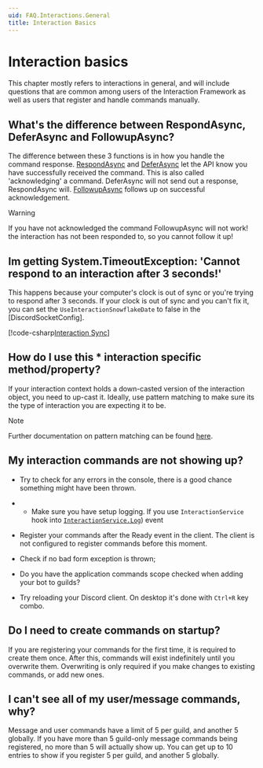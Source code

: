 ```yaml
---
uid: FAQ.Interactions.General
title: Interaction Basics
---
```


# Interaction basics

This chapter mostly refers to interactions in general,
and will include questions that are common among users of the Interaction Framework
as well as users that register and handle commands manually.

## What's the difference between RespondAsync, DeferAsync and FollowupAsync?

The difference between these 3 functions is in how you handle the command response.
[RespondAsync] and
[DeferAsync] let the API know you have successfully received the command. This is also called 'acknowledging' a command.
DeferAsync will not send out a response, RespondAsync will.
[FollowupAsync] follows up on successful acknowledgement.

> [!WARNING]
> If you have not acknowledged the command FollowupAsync will not work! the interaction has not been responded to, so you cannot follow it up!

[RespondAsync]: xref:Discord.IDiscordInteraction
[DeferAsync]: xref:Discord.IDiscordInteraction
[FollowUpAsync]: xref:Discord.IDiscordInteraction

## Im getting System.TimeoutException: 'Cannot respond to an interaction after 3 seconds!'

This happens because your computer's clock is out of sync or you're trying to respond after 3 seconds.
If your clock is out of sync and you can't fix it, you can set the `UseInteractionSnowflakeDate` to false in the [DiscordSocketConfig].

[!code-csharp[Interaction Sync](samples/interactionsyncing.cs)]

[DiscordClientConfig]: xref:Discord.WebSocket.DiscordSocketConfig

## How do I use this * interaction specific method/property?

If your interaction context holds a down-casted version of the interaction object, you need to up-cast it.
Ideally, use pattern matching to make sure its the type of interaction you are expecting it to be.

> [!NOTE]
> Further documentation on pattern matching can be found [here](xref:Guides.Entities.Casting).

## My interaction commands are not showing up?

- Try to check for any errors in the console, there is a good chance something might have been thrown.
- - Make sure you have setup logging. If you use `InteractionService` hook into [`InteractionService.Log`]) event

- Register your commands after the Ready event in the client. The client is not configured to register commands before this moment.

- Check if no bad form exception is thrown;

- Do you have the application commands scope checked when adding your bot to guilds?

- Try reloading your Discord client. On desktop it's done with `Ctrl+R` key combo.

## Do I need to create commands on startup?

If you are registering your commands for the first time, it is required to create them once.
After this, commands will exist indefinitely until you overwrite them.
Overwriting is only required if you make changes to existing commands, or add new ones.

## I can't see all of my user/message commands, why?

Message and user commands have a limit of 5 per guild, and another 5 globally.
If you have more than 5 guild-only message commands being registered, no more than 5 will actually show up.
You can get up to 10 entries to show if you register 5 per guild, and another 5 globally.


[`InteractionService.Log`]: xref:Discord.Interactions.InteractionService.Log
